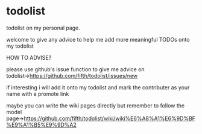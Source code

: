 todolist
========

todolist on my personal page.

welcome to give any advice to help me add more meaningful TODOs onto my todolist

HOW TO ADVISE?

please use github's issue function to give me advice on todolist→https://github.com/fifth/todolist/issues/new

if interesting i will add it onto my todolist and mark the contributer as your name with a promote link

maybe you can write the wiki pages directly but remember to follow the model page→https://github.com/fifth/todolist/wiki/wiki%E6%A8%A1%E6%9D%BF%E9%A1%B5%E9%9D%A2
